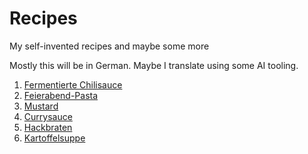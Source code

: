 # Recipes
My self-invented recipes and maybe some more

Mostly this will be in German. Maybe I translate using some AI tooling.

1) [Fermentierte Chilisauce](Fermentierte_Chilisauce.md)
2) [Feierabend-Pasta](FeierabendPasta.md)
3) [Mustard](Mustard.md)
4) [Currysauce](Currysauce.md)
5) [Hackbraten](Hackbraten.md)
6) [Kartoffelsuppe](Kartoffelsuppe.md)
